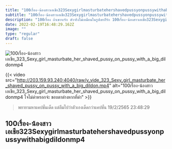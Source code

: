 ```yaml
---
title: "100เรื่อง-น้องสาวเอเชีย323Sexygirlmasturbatehershavedpussyonpussywithabigdildonmp4"
subtitle: "100เรื่อง-น้องสาวเอเชีย323Sexygirlmasturbatehershavedpussyonpussywithabigdildonmp4 คนที่จะเติมเต็มให้คุณได้ ก็มีแค่เด็กปั๊มนั่นล่ะ"
description: "100เรื่อง ถ้าเขาจะรัก ตัวจริงไม่เหมือนในรูปเขาก็รัก 100เรื่อง-น้องสาวเอเชีย323Sexygirlmasturbatehershavedpussyonpussywithabigdildonmp4 19/2/2565 23:48:29"
date: 2022-02-19T16:48:29.162Z
image: ""
type: "regular"
draft: false
---
```


![100เรื่อง-น้องสาวเอเชีย_323_Sexy_girl_masturbate_her_shaved_pussy_on_pussy_with_a_big_dildonmp4](http://203.159.93.240:4040/raw/v_vide_323_Sexy_girl_masturbate_her_shaved_pussy_on_pussy_with_a_big_dildon.jpg)

{{< video src="http://203.159.93.240:4040/raw/v_vide_323_Sexy_girl_masturbate_her_shaved_pussy_on_pussy_with_a_big_dildon.mp4" alt="100เรื่อง-น้องสาวเอเชีย_323_Sexy_girl_masturbate_her_shaved_pussy_on_pussy_with_a_big_dildonmp4 ใจไม่ดำหรอกจ่ะ ขอบตาต่างหากที่ดำ" >}}


> พยายามหาแคปชั่นเด็ด แต่ลืมไปว่าตัวเองเด็ดกว่าแคปชั่น 19/2/2565 23:48:29

## 100เรื่อง-น้องสาวเอเชีย323Sexygirlmasturbatehershavedpussyonpussywithabigdildonmp4
